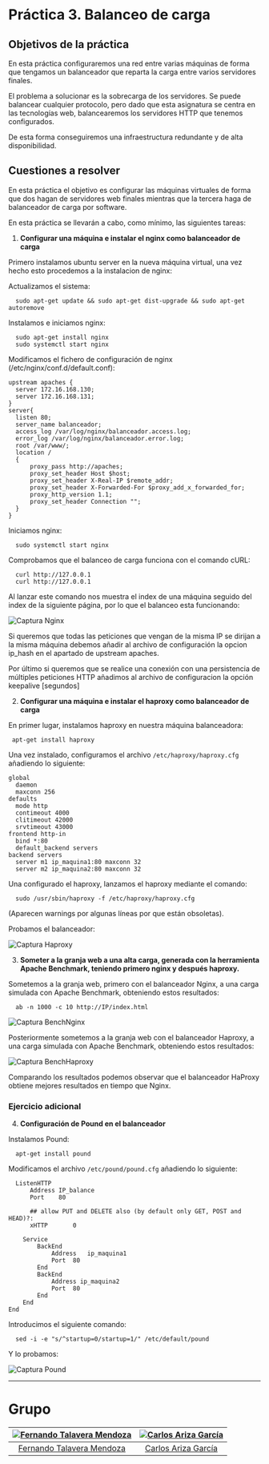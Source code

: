 # Práctica 3. Balanceo de carga

## Objetivos de la práctica
En esta práctica configuraremos una red entre varias máquinas de forma que tengamos un balanceador que reparta la carga entre varios servidores finales.  

El problema a solucionar es la sobrecarga de los servidores. Se puede balancear cualquier protocolo, pero dado que esta asignatura se centra en las tecnologías web, balancearemos los servidores HTTP que tenemos configurados.  

De esta forma conseguiremos una infraestructura redundante y de alta disponibilidad.

## Cuestiones a resolver
En esta práctica el objetivo es configurar las máquinas virtuales de forma que dos hagan de servidores web finales mientras que la tercera haga de balanceador de carga por software.  

En esta práctica se llevarán a cabo, como mínimo, las siguientes tareas:
1. **Configurar una máquina e instalar el nginx como balanceador de carga**

  Primero instalamos ubuntu server en la nueva máquina virtual, una vez hecho esto procedemos a la instalacion de nginx:    

  Actualizamos el sistema:
  ```
    sudo apt-get update && sudo apt-get dist-upgrade && sudo apt-get autoremove
  ```
  Instalamos e iniciamos nginx:
  ```
    sudo apt-get install nginx
    sudo systemctl start nginx
  ```  
  Modificamos el fichero de configuración de nginx (/etc/nginx/conf.d/default.conf):

  ```script
  upstream apaches {
    server 172.16.168.130;
    server 172.16.168.131;
  }
  server{
    listen 80;
    server_name balanceador;
    access_log /var/log/nginx/balanceador.access.log;
    error_log /var/log/nginx/balanceador.error.log;
    root /var/www/;
    location /
    {
        proxy_pass http://apaches;
        proxy_set_header Host $host;
        proxy_set_header X-Real-IP $remote_addr;
        proxy_set_header X-Forwarded-For $proxy_add_x_forwarded_for;
        proxy_http_version 1.1;
        proxy_set_header Connection "";
    }
  }
  ```  

  Iniciamos nginx:  
  ```
    sudo systemctl start nginx
  ```  
  Comprobamos que el balanceo de carga funciona con el comando cURL:  
  ```
    curl http://127.0.0.1
    curl http://127.0.0.1
  ```
  Al lanzar este comando nos muestra el index de una máquina seguido del index de la siguiente página, por lo que el balanceo esta funcionando:  

  ![Captura Nginx](./imagenes/CapturaNginx.PNG)   

  Si queremos que todas las peticiones que vengan de la misma IP se dirijan a la misma máquina debemos añadir al archivo de configuración la opcion ip_hash en el apartado de upstream apaches.    

  Por último si queremos que se realice una conexión con una persistencia de múltiples peticiones HTTP añadimos al archivo de configuracion la opción keepalive [segundos]  

2. **Configurar una máquina e instalar el haproxy como balanceador de carga**  

  En primer lugar, instalamos haproxy en nuestra máquina balanceadora:

   ```
    apt-get install haproxy
   ```
  Una vez instalado, configuramos el archivo `/etc/haproxy/haproxy.cfg` añadiendo lo siguiente:

  ```script
  global
    daemon
    maxconn 256
  defaults
    mode http
    contimeout 4000
    clitimeout 42000
    srvtimeout 43000
  frontend http-in
    bind *:80
    default_backend servers
  backend servers
    server m1 ip_maquina1:80 maxconn 32
    server m2 ip_maquina2:80 maxconn 32
  ```
  Una configurado el haproxy, lanzamos el haproxy mediante el comando:

  ```
    sudo /usr/sbin/haproxy -f /etc/haproxy/haproxy.cfg
  ```
  (Aparecen warnings por algunas líneas por que están obsoletas).

Probamos el balanceador:

![Captura Haproxy](./imagenes/CapturaHaproxy.png)

3. **Someter a la granja web a una alta carga, generada con la herramienta Apache Benchmark, teniendo primero nginx y después haproxy.**  

  Sometemos a la granja web, primero con el balanceador Nginx, a una carga simulada con Apache Benchmark, obteniendo estos resultados:   
  ```
    ab -n 1000 -c 10 http://IP/index.html
  ```

  ![Captura BenchNginx](./imagenes/CapturaBenchmarkNginx.PNG)  

  Posteriormente sometemos a la granja web con el balanceador Haproxy, a una carga simulada con Apache Benchmark, obteniendo estos resultados:   

  ![Captura BenchHaproxy](./imagenes/CapturaBenchmarkHaproxy.PNG)  

  Comparando los resultados podemos observar que el balanceador HaProxy obtiene mejores resultados en tiempo que Nginx.

### Ejercicio adicional

4. **Configuración de Pound en el balanceador**

  Instalamos Pound:

  ```
    apt-get install pound
  ```

  Modificamos el archivo `/etc/pound/pound.cfg` añadiendo lo siguiente:

  ```script
    ListenHTTP
	    Address IP_balance
	    Port	80

	    ## allow PUT and DELETE also (by default only GET, POST and HEAD)?:
	    xHTTP		0

	  Service
		  BackEnd
			  Address	ip_maquina1
			  Port	80
		  End
		  BackEnd
			  Address ip_maquina2
			  Port	80
		  End
	  End
  End
  ```

  Introducimos el siguiente comando:

  ```
    sed -i -e "s/^startup=0/startup=1/" /etc/default/pound
  ```

  Y lo probamos:

  ![Captura Pound](./imagenes/CapturaPound.png)
  - - -
  # Grupo

  | [![Fernando Talavera Mendoza](https://github.com/Thejokeri.png?size=100)](https://github.com/Thejokeri) | [![Carlos Ariza García](https://github.com/AGCarlos.png?size=100)](https://github.com/AGCarlos) |
  | :---: | :---: |
  | [Fernando Talavera Mendoza](https://github.com/Thejokeri) | [Carlos Ariza García](https://github.com/AGCarlos) |
